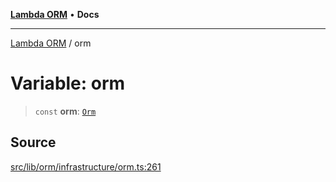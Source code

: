 [**Lambda ORM**](../README.md) • **Docs**

***

[Lambda ORM](../README.md) / orm

# Variable: orm

> `const` **orm**: [`Orm`](../classes/Orm.md)

## Source

[src/lib/orm/infrastructure/orm.ts:261](https://github.com/lambda-orm/lambdaorm/blob/9190d4bf39aa6350f15661f3c45a32f5840bc656/src/lib/orm/infrastructure/orm.ts#L261)
